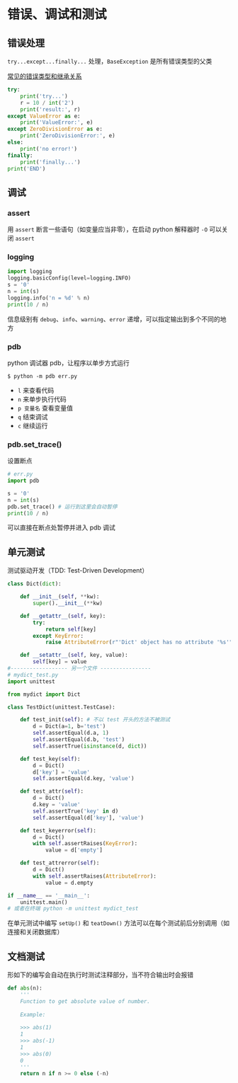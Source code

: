 # 错误、调试和测试

## 错误处理

`try...except...finally...` 处理，`BaseException` 是所有错误类型的父类

[常见的错误类型和继承关系](https://docs.python.org/3/library/exceptions.html#exception-hierarchy)

```python
try:
    print('try...')
    r = 10 / int('2')
    print('result:', r)
except ValueError as e:
    print('ValueError:', e)
except ZeroDivisionError as e:
    print('ZeroDivisionError:', e)
else:
    print('no error!')
finally:
    print('finally...')
print('END')
```

## 调试

### assert

用 `assert` 断言一些语句（如变量应当非零），在启动 python 解释器时 `-O` 可以关闭 `assert` 

### logging

```python
import logging
logging.basicConfig(level=logging.INFO)
s = '0'
n = int(s)
logging.info('n = %d' % n)
print(10 / n)
```

信息级别有 `debug`、`info`、`warning`、`error` 递增，可以指定输出到多个不同的地方

### pdb

python 调试器 pdb，让程序以单步方式运行

```shell
$ python -m pdb err.py
```

- `l` 来查看代码
- `n` 来单步执行代码
- `p 变量名` 查看变量值
- `q` 结束调试
- `c` 继续运行

### pdb.set_trace()

设置断点

```python
# err.py
import pdb

s = '0'
n = int(s)
pdb.set_trace() # 运行到这里会自动暂停
print(10 / n)
```

可以直接在断点处暂停并进入 pdb 调试

## 单元测试

测试驱动开发（TDD: Test-Driven Development）

```python
class Dict(dict):

    def __init__(self, **kw):
        super().__init__(**kw)

    def __getattr__(self, key):
        try:
            return self[key]
        except KeyError:
            raise AttributeError(r"'Dict' object has no attribute '%s'" % key)

    def __setattr__(self, key, value):
        self[key] = value
#------------------ 另一个文件 ----------------
# mydict_test.py
import unittest

from mydict import Dict

class TestDict(unittest.TestCase):

    def test_init(self): # 不以 test 开头的方法不被测试
        d = Dict(a=1, b='test')
        self.assertEqual(d.a, 1)
        self.assertEqual(d.b, 'test')
        self.assertTrue(isinstance(d, dict))

    def test_key(self):
        d = Dict()
        d['key'] = 'value'
        self.assertEqual(d.key, 'value')

    def test_attr(self):
        d = Dict()
        d.key = 'value'
        self.assertTrue('key' in d)
        self.assertEqual(d['key'], 'value')

    def test_keyerror(self):
        d = Dict()
        with self.assertRaises(KeyError):
            value = d['empty']

    def test_attrerror(self):
        d = Dict()
        with self.assertRaises(AttributeError):
            value = d.empty

if __name__ == '__main__':
    unittest.main()
# 或者在终端 python -m unittest mydict_test
```

在单元测试中编写 `setUp()` 和 `teatDown()` 方法可以在每个测试前后分别调用（如连接和关闭数据库）

## 文档测试

形如下的编写会自动在执行时测试注释部分，当不符合输出时会报错

```python
def abs(n):
    '''
    Function to get absolute value of number.
    
    Example:
    
    >>> abs(1)
    1
    >>> abs(-1)
    1
    >>> abs(0)
    0
    '''
    return n if n >= 0 else (-n)
```

